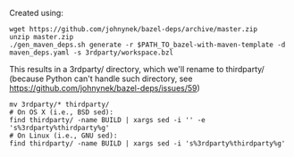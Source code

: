 Created using:

    wget https://github.com/johnynek/bazel-deps/archive/master.zip
    unzip master.zip
    ./gen_maven_deps.sh generate -r $PATH_TO_bazel-with-maven-template -d maven_deps.yaml -s 3rdparty/workspace.bzl

This results in a 3rdparty/ directory, which we'll rename to thirdparty/ (because Python can't handle such directory, see https://github.com/johnynek/bazel-deps/issues/59)

    mv 3rdparty/* thirdparty/
    # On OS X (i.e., BSD sed):
    find thirdparty/ -name BUILD | xargs sed -i '' -e 's%3rdparty%thirdparty%g'
    # On Linux (i.e., GNU sed):
    find thirdparty/ -name BUILD | xargs sed -i 's%3rdparty%thirdparty%g'
